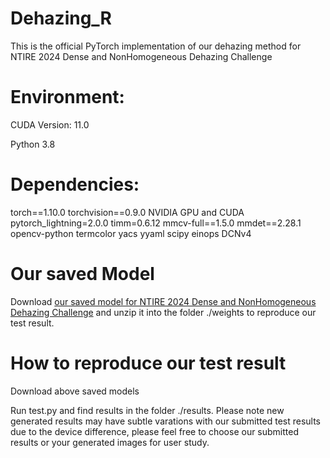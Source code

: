 # Dehazing_R

This is the official PyTorch implementation of our dehazing method for NTIRE 2024 Dense and NonHomogeneous Dehazing Challenge
# Environment:

CUDA Version: 11.0

Python 3.8

# Dependencies:

torch==1.10.0
torchvision==0.9.0
NVIDIA GPU and CUDA
pytorch_lightning=2.0.0
timm=0.6.12
mmcv-full==1.5.0
mmdet==2.28.1
opencv-python 
termcolor 
yacs 
yyaml 
scipy
einops
DCNv4


# Our saved Model
Download [our saved model for NTIRE 2024 Dense and NonHomogeneous Dehazing Challenge](https://drive.google.com/file/d/1HfaVBTkBSU8sScFW30cv9XiOuXAmaByW/view?usp=sharing) and unzip it into the folder ./weights to reproduce our test result.

# How to reproduce our test result
Download above saved models

Run test.py and find results in the folder ./results. Please note new generated results may have subtle varations with our submitted test results due to the device difference, please feel free to choose our submitted results or your generated images for user study.






